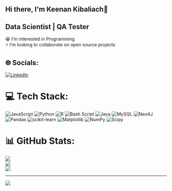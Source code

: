 ## Hi there, I'm Keenan Kibaliach👋

##  Data Scientist | QA Tester

😁 I’m interested in Programming<br/>
⚡️ I’m looking to collaborate on open source projects


## 🌐 Socials:
[![LinkedIn](https://img.shields.io/badge/LinkedIn-%230077B5.svg?logo=linkedin&logoColor=white)](https://linkedin.com/in/keenan-kibaliach) 

# 💻 Tech Stack:
![JavaScript](https://img.shields.io/badge/javascript-%23323330.svg?style=for-the-badge&logo=javascript&logoColor=%23F7DF1E) ![Python](https://img.shields.io/badge/python-3670A0?style=for-the-badge&logo=python&logoColor=ffdd54) ![R](https://img.shields.io/badge/r-%23276DC3.svg?style=for-the-badge&logo=r&logoColor=white) ![Bash Script](https://img.shields.io/badge/bash_script-%23121011.svg?style=for-the-badge&logo=gnu-bash&logoColor=white) ![Java](https://img.shields.io/badge/java-%23ED8B00.svg?style=for-the-badge&logo=openjdk&logoColor=white) ![MySQL](https://img.shields.io/badge/mysql-4479A1.svg?style=for-the-badge&logo=mysql&logoColor=white) ![Neo4J](https://img.shields.io/badge/Neo4j-008CC1?style=for-the-badge&logo=neo4j&logoColor=white) ![Pandas](https://img.shields.io/badge/pandas-%23150458.svg?style=for-the-badge&logo=pandas&logoColor=white) ![scikit-learn](https://img.shields.io/badge/scikit--learn-%23F7931E.svg?style=for-the-badge&logo=scikit-learn&logoColor=white) ![Matplotlib](https://img.shields.io/badge/Matplotlib-%23ffffff.svg?style=for-the-badge&logo=Matplotlib&logoColor=black) ![NumPy](https://img.shields.io/badge/numpy-%23013243.svg?style=for-the-badge&logo=numpy&logoColor=white) ![Scipy](https://img.shields.io/badge/SciPy-%230C55A5.svg?style=for-the-badge&logo=scipy&logoColor=%white)
# 📊 GitHub Stats:
![](https://github-readme-stats.vercel.app/api?username=keenankipkurui&theme=merko&hide_border=false&include_all_commits=true&count_private=false)<br/>
![](https://nirzak-streak-stats.vercel.app/?user=keenankipkurui&theme=merko&hide_border=false)<br/>
![](https://github-readme-stats.vercel.app/api/top-langs/?username=keenankipkurui&theme=merko&hide_border=false&include_all_commits=true&count_private=false&layout=compact)

---
[![](https://visitcount.itsvg.in/api?id=keenankipkurui&icon=0&color=0)](https://visitcount.itsvg.in)

<!-- Proudly created with GPRM ( https://gprm.itsvg.in ) -->
